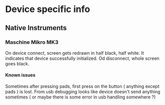 # Device specific info

## Native Instruments

### Maschine Mikro MK3

On device connect, screen gets redrawn in half black, half white. It indicates that device successfully initialized.
Od disconnect, whole screen goes black.

#### Known issues
Sometimes after pressing pads, first press on the button ( anything except pads ) is lost. From usb debugging looks like device doesn't send anything sometimes ( or maybe there is some error in usb handling somewhere ?)